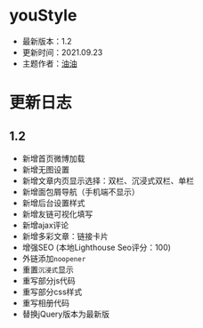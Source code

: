 # youStyle

 - 最新版本：1.2
 - 更新时间：2021.09.23
 - 主题作者：[油油](https://www.200011.net)

# 更新日志

## 1.2

- 新增首页微博加载
- 新增无图设置
- 新增文章内页显示选择：双栏、沉浸式双栏、单栏
- 新增面包屑导航（手机端不显示）
- 新增后台设置样式
- 新增友链可视化填写
- 新增ajax评论
- 新增多彩文章：链接卡片
- 增强SEO (本地Lighthouse Seo评分：100)
- 外链添加`noopener`
- 重置`沉浸式`显示
- 重写部分js代码
- 重写部分css样式
- 重写相册代码
- 替换jQuery版本为最新版
